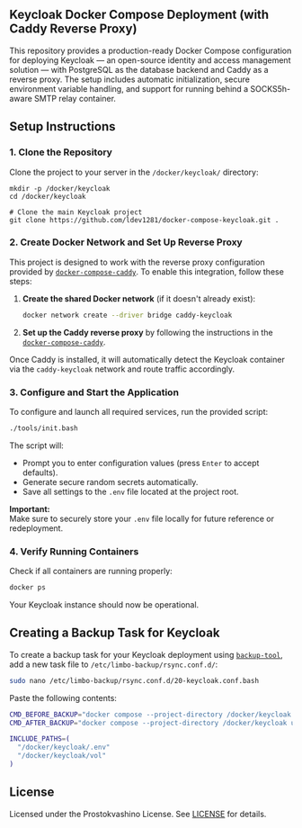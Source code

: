 ## Keycloak Docker Compose Deployment (with Caddy Reverse Proxy)

This repository provides a production-ready Docker Compose configuration for deploying Keycloak — an open-source identity and access management solution — with PostgreSQL as the database backend and Caddy as a reverse proxy. The setup includes automatic initialization, secure environment variable handling, and support for running behind a SOCKS5h-aware SMTP relay container.

## Setup Instructions

### 1. Clone the Repository

Clone the project to your server in the `/docker/keycloak/` directory:

```
mkdir -p /docker/keycloak
cd /docker/keycloak

# Clone the main Keycloak project
git clone https://github.com/ldev1281/docker-compose-keycloak.git .
```


### 2. Create Docker Network and Set Up Reverse Proxy

This project is designed to work with the reverse proxy configuration provided by [`docker-compose-caddy`](https://github.com/ldev1281/docker-compose-caddy). To enable this integration, follow these steps:

1. **Create the shared Docker network** (if it doesn't already exist):

   ```bash
   docker network create --driver bridge caddy-keycloak
   ```

2. **Set up the Caddy reverse proxy** by following the instructions in the [`docker-compose-caddy`](https://github.com/ldev1281/docker-compose-caddy).  

Once Caddy is installed, it will automatically detect the Keycloak container via the `caddy-keycloak` network and route traffic accordingly.


### 3. Configure and Start the Application

To configure and launch all required services, run the provided script:

```bash
./tools/init.bash
```

The script will:

- Prompt you to enter configuration values (press `Enter` to accept defaults).
- Generate secure random secrets automatically.
- Save all settings to the `.env` file located at the project root.

**Important:**  
Make sure to securely store your `.env` file locally for future reference or redeployment.


### 4. Verify Running Containers

Check if all containers are running properly:

```bash
docker ps
```

Your Keycloak instance should now be operational.

## Creating a Backup Task for Keycloak

To create a backup task for your Keycloak deployment using [`backup-tool`](https://github.com/ldev1281/backup-tool), add a new task file to `/etc/limbo-backup/rsync.conf.d/`:

```bash
sudo nano /etc/limbo-backup/rsync.conf.d/20-keycloak.conf.bash
```

Paste the following contents:

```bash
CMD_BEFORE_BACKUP="docker compose --project-directory /docker/keycloak down"
CMD_AFTER_BACKUP="docker compose --project-directory /docker/keycloak up -d"

INCLUDE_PATHS=(
  "/docker/keycloak/.env"
  "/docker/keycloak/vol"
)
```


## License

Licensed under the Prostokvashino License. See [LICENSE](LICENSE) for details.